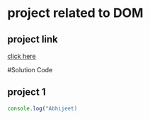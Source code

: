 # project related to DOM

## project link
[click here](https://stackblitz.com/edit/dom-project-chaiaurcode?file=index.html)

#Solution Code

## project 1

``` javascript
console.log("Abhijeet)

```